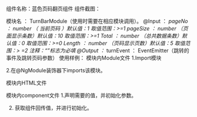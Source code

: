 组件名称：蓝色页码翻页组件
组件截图： 
  
模块名 ： TurnBarModule（使用时需要在相应模块调用）。
@Input ：	*pageNo 	： number （  当前页码  ）默认值：1  取值范围：>=1
pageSize ： number （页面显示条数）默认值：10 取值范围：>=1
*Total   	： number （总共数据条数）默认值：0  取值范围：>=0
Length  	： number （页码显示页数）默认值：5  取值范围：> =2
注释：“*”标志为必填
@Output ：*	turnEvent ： EventEmitter<number>（跳转的事件及跳转页码参数）
使用样例：
模块内Module文件
1.Import模块

2.在@NgModule装饰器下imports该模块。

模块内HTML文件

模块内component文件
1.声明需要的值，并初始化参数。

2. 获取组件回传值，并进行初始化。
